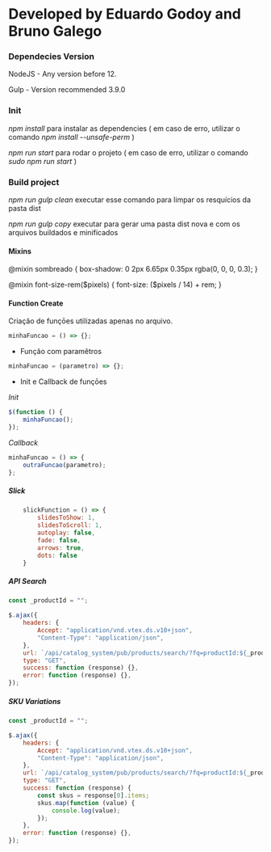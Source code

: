 # Developed by Eduardo Godoy and Bruno Galego

### Dependecies Version

NodeJS - Any version before 12.

Gulp - Version recommended 3.9.0

### Init

_npm install_ para instalar as dependencies ( em caso de erro, utilizar o comando _npm install --unsafe-perm_ )

_npm run start_ para rodar o projeto ( em caso de erro, utilizar o comando _sudo npm run start_ )

### Build project

_npm run gulp clean_ executar esse comando para limpar os resquícios da pasta dist

_npm run gulp copy_ executar para gerar uma pasta dist nova e com os arquivos buildados e minificados

#### Mixins

@mixin sombreado {
box-shadow: 0 2px 6.65px 0.35px rgba(0, 0, 0, 0.3);
}

@mixin font-size-rem($pixels) {
	font-size: ($pixels / 14) + rem;
}

#### Function Create

Criação de funçōes utilizadas apenas no arquivo.

```javascript
minhaFuncao = () => {};
```

- Função com paramêtros

```javascript
minhaFuncao = (parametro) => {};
```

- Init e Callback de funçōes

_Init_

```javascript
$(function () {
	minhaFuncao();
});
```

_Callback_

```javascript
minhaFuncao = () => {
	outraFuncao(parametro);
};
```

##### Slick

```javascript
    slickFunction = () => {
        slidesToShow: 1,
        slidesToScroll: 1,
        autoplay: false,
        fade: false,
        arrows: true,
        dots: false
    }
```

##### API Search

```javascript
const _productId = "";

$.ajax({
	headers: {
		Accept: "application/vnd.vtex.ds.v10+json",
		"Content-Type": "application/json",
	},
	url: `/api/catalog_system/pub/products/search/?fq=productId:${_productId}`,
	type: "GET",
	success: function (response) {},
	error: function (response) {},
});
```

##### SKU Variations

```javascript
const _productId = "";

$.ajax({
	headers: {
		Accept: "application/vnd.vtex.ds.v10+json",
		"Content-Type": "application/json",
	},
	url: `/api/catalog_system/pub/products/search/?fq=productId:${_productId}`,
	type: "GET",
	success: function (response) {
		const skus = response[0].items;
		skus.map(function (value) {
			console.log(value);
		});
	},
	error: function (response) {},
});
```

